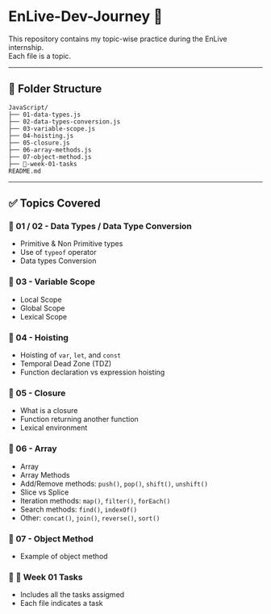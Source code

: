 # EnLive-Dev-Journey 🚀

This repository contains my topic-wise practice during the EnLive internship.  
Each file is a topic.

---

## 📁 Folder Structure

```
JavaScript/
├── 01-data-types.js
├── 02-data-types-conversion.js 
├── 03-variable-scope.js
├── 04-hoisting.js
├── 05-closure.js
├── 06-array-methods.js
├── 07-object-method.js
├── 📁-week-01-tasks
README.md

```

---

## ✅ Topics Covered

### 🔹 01 / 02 - Data Types / Data Type Conversion
- Primitive & Non Primitive types
- Use of `typeof` operator
- Data types Conversion

### 🔹 03 - Variable Scope
- Local Scope
- Global Scope
- Lexical Scope

### 🔹 04 - Hoisting
- Hoisting of `var`, `let`, and `const`
- Temporal Dead Zone (TDZ)
- Function declaration vs expression hoisting

### 🔹 05 - Closure
- What is a closure
- Function returning another function
- Lexical environment

### 🔹 06 - Array
- Array
- Array Methods
- Add/Remove methods: `push()`, `pop()`, `shift()`, `unshift()`
- Slice vs Splice
- Iteration methods: `map()`, `filter()`, `forEach()`
- Search methods: `find()`, `indexOf()`
- Other: `concat()`, `join()`, `reverse()`, `sort()`

### 🔹 07 - Object Method
- Example of object method

### 🔹 📁 Week 01 Tasks
- Includes all the tasks assigmed
- Each file indicates a task